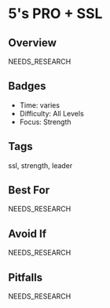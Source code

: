 # 5's PRO + SSL

## Overview
NEEDS_RESEARCH

## Badges
- Time: varies
- Difficulty: All Levels
- Focus: Strength

## Tags
ssl, strength, leader

## Best For
NEEDS_RESEARCH

## Avoid If
NEEDS_RESEARCH

## Pitfalls
NEEDS_RESEARCH
